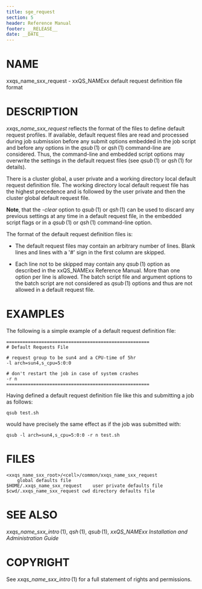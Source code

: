 ```yaml
---
title: sge_request
section: 5
header: Reference Manual
footer: __RELEASE__
date: __DATE__
---
```


# NAME

xxqs_name_sxx_request - xxQS_NAMExx default request definition file
format

# DESCRIPTION

*xxqs_name_sxx_request* reflects the format of the files to define
default request profiles. If available, default request files are read
and processed during job submission before any submit options embedded
in the job script and before any options in the *qsub* (1) or *qsh* (1)
command-line are considered. Thus, the command-line and embedded script
options may overwrite the settings in the default request files (see
*qsub* (1) or *qsh* (1) for details).

There is a cluster global, a user private and a working directory local
default request definition file. The working directory local default
request file has the highest precedence and is followed by the user
private and then the cluster global default request file.

**Note**, that the *-clear* option to *qsub* (1) or *qsh* (1) can be
used to discard any previous settings at any time in a default request
file, in the embedded script flags or in a *qsub* (1) or *qsh* (1)
command-line option.

The format of the default request definition files is:

-   The default request files may contain an arbitrary number of lines.
    Blank lines and lines with a '#' sign in the first column are
    skipped.

-   Each line not to be skipped may contain any *qsub* (1) option as
    described in the xxQS_NAMExx Reference Manual. More than one option
    per line is allowed. The batch script file and argument options to
    the batch script are not considered as *qsub* (1) options and thus
    are not allowed in a default request file.

# EXAMPLES

The following is a simple example of a default request definition file:


    =====================================================
    # Default Requests File

    # request group to be sun4 and a CPU-time of 5hr
    -l arch=sun4,s_cpu=5:0:0

    # don't restart the job in case of system crashes
    -r n
    =====================================================

Having defined a default request definition file like this and
submitting a job as follows:

    qsub test.sh

would have precisely the same effect as if the job was submitted with:

    qsub -l arch=sun4,s_cpu=5:0:0 -r n test.sh

# FILES

    <xxqs_name_sxx_root>/<cell>/common/xxqs_name_sxx_request
    	global defaults file
    $HOME/.xxqs_name_sxx_request	user private defaults file
    $cwd/.xxqs_name_sxx_request	cwd directory defaults file

# SEE ALSO

*xxqs_name_sxx_intro* (1), *qsh* (1), *qsub* (1), *xxQS_NAMExx
Installation and Administration Guide*

# COPYRIGHT

See *xxqs_name_sxx_intro* (1) for a full statement of rights and
permissions.
